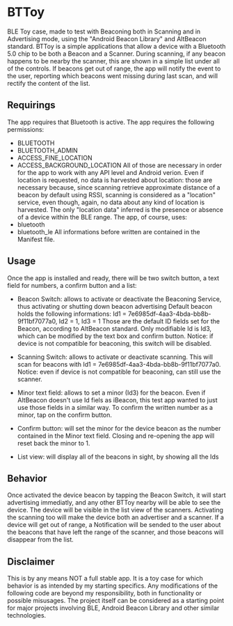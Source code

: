 # BTToy
BLE Toy case, made to test with Beaconing both in Scanning and in Advertising mode, using the "Android Beacon Library" and AltBeacon standard.
BTToy is a simple applications that allow a device with a Bluetooth 5.0 chip to be both a Beacon and a Scanner. During scanning, if any beacon happens to be nearby the scanner,
this are shown in a simple list under all of the controls. If beacons get out of range, the app will notify the event to the user, reporting which beacons went missing during last
scan, and will rectify the content of the list.

## Requirings
The app requires that Bluetooth is active.
The app requires the following permissions:
- BLUETOOTH
- BLUETOOTH_ADMIN
- ACCESS_FINE_LOCATION
- ACCESS_BACKGROUND_LOCATION
All of those are necessary in order for the app to work with any API level and Android verion. Even if location is requested, no data is harvested about location:
those are necessary because, since scanning retrieve approximate distance of a beacon by default using RSSI, scanning is considered as a "location" service, even though, again,
no data about any kind of location is harvested. The only "location data" inferred is the presence or absence of a device within the BLE range.
The app, of course, uses:
- bluetooth
- bluetooth_le
All informations before written are contained in the Manifest file.

## Usage
Once the app is installed and ready, there will be two switch button, a text field for numbers, a confirm button and a list:
- Beacon Switch: allows to activate or deactivate the Beaconing Service, thus activating or shutting down beacon advertising
    Default beacon holds the following informations: 
    Id1 = 7e6985df-4aa3-4bda-bb8b-9f11bf7077a0, Id2 = 1, Id3 = 1
    Those are the default ID fields set for the Beacon, according to AltBeacon standard. Only modifiable Id is Id3, which can be modified by the text box and confirm button.
    Notice: if device is not compatible for beaconing, this switch will be disabled.

- Scanning Switch: allows to activate or deactivate scanning. This will scan for beacons with Id1 = 7e6985df-4aa3-4bda-bb8b-9f11bf7077a0.
    Notice: even if device is not compatible for beaconing, can still use the scanner.
    
- Minor text field: allows to set a minor (Id3) for the beacon. Even if AltBeacon doesn't use Id fiels as iBeacon, this test app wanted to just use those fields in a similar way.
     To confirm the written number as a minor, tap on the confirm button.

- Confirm button: will set the minor for the device beacon as the number contained in the Minor text field. Closing and re-opening the app will reset back the minor to 1.

- List view: will display all of the beacons in sight, by showing all the Ids

## Behavior
Once activated the device beacon by tapping the Beacon Switch, it will start advertising immediatly, and any other BTToy nearby will be able to see the device.
The device will be visible in the list view of the scanners. Activating the scanning too will make the device both an advertiser and a scanner.
If a device will get out of range, a Notification will be sended to the user about the beacons that have left the range of the scanner, and those beacons will disappear from the
list.

## Disclaimer
This is by any means NOT a full stable app. It is a toy case for which behavior is as intended by my starting specifics. Any modifications of the following code are beyond my
responsibility, both in functionality or possible misusages. The project itself can be considered as a starting point for major projects involving BLE, Android Beacon Library
and other similar technologies.
